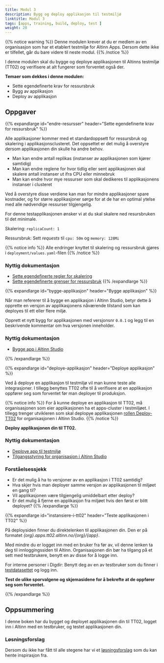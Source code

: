```yaml
---
title: Modul 3
description: Bygg og deploy applikasjon til testmiljø
linktitle: Modul 3
tags: [apps, training, build, deploy, test ]
weight: 20
---
```

{{% notice warning %}}
 Denne modulen krever at du er medlem av en organisasjon som har et etablert testmiljø for Altinn Apps. Dersom dette ikke er tilfellet, går du bare videre til neste modul.
{{% /notice %}}


I denne modulen skal du bygge og deploye applikasjonen til Altinns testmiljø (TT02) og verifisere at alt fungerer som forventet også der.


**Temaer som dekkes i denne modulen:**
- Sette egendefinerte krav for ressursbruk
- Bygg av applikasjon
- Deploy av applikasjon


## Oppgaver
{{% expandlarge id="endre-resursser" header="Sette egendefinerte krav for ressursbruk" %}}

Alle applikasjoner kommer med et standardoppsett for ressursbruk og skalering i applikasjonsclusteret.
Det oppsettet er det mulig å overstyre dersom applikasjonen din skulle ha andre behov.
- Man kan endre antall replikas (instanser av applikasjonen som kjører samtidig)
- Man kan endre reglene for hvor tidlig eller sent applikasjonen skal skalere antall instanser ut ifra CPU eller minnebruk
- Man kan endre hvor mye ressurser som skal dedikeres til applikasjonens instanser i clusteret

Ved å overstyre disse verdiene kan man for mindre applikasjoner spare kostnader,
og for større applikasjoner sørge for at de har en optimal ytelse med alle nødvendige ressurser tilgjengelig.

For denne testapplikasjonen ønsker vi at du skal skalere ned resursbruken til det minimale.

Skalering: `replicaCount: 1`

Ressursbruk: Sett _requests_ til `cpu: 50m` og `memory: 128Mi`

{{% notice info %}}
Alle endringer knyttet til skalering og ressursbruk gjøres i `deployment/values.yaml`-filen
{{% /notice %}}


### Nyttig dokumentasjon
- [Sette egendefinerte regler for skalering](/nb/app/development/configuration/deployment/#skalering)
- [Sette egendefinerte grenser for ressursbruk](/nb/app/development/configuration/deployment/#konfigurasjon-av-ressurser)
{{% /expandlarge %}}



{{% expandlarge id="bygge-applikasjon" header="Bygge applikasjon" %}}

Når man refererer til å bygge en applikasjon i Altinn Studio,
betyr dette å opprette en versjon av applikasjonens nåværende tilstand
som kan deployes til ett eller flere miljø.

Opprett et nytt bygg for applikasjonen med versjonsnr `0.0.1`
og legg til en beskrivende kommentar om hva versjonen inneholder.

### Nyttig dokumentasjon
- [Bygge app i Altinn Studio](/nb/app/testing/deploy/#bygge-app)

{{% /expandlarge %}}


{{% expandlarge id="deploye-applikasjon" header="Deploye applikasjon" %}}

Ved å deploye en applikasjon til testmiljø vil man kunne teste alle integrasjoner.
I tillegg benyttes TT02 ofte til å verifisere at en applikasjon oppfører seg som forventet
før man deployer til produksjon.

{{% notice info %}}
For å kunne deploye en applikasjon til TT02,
må organisasjonen som eier applikasjonen ha et apps-cluster i testmiljøet.
I tillegg trenger utvikleren som skal deplopye applikasjonen [rollen Deploy-TT02](/nb/app/guides/access-management/studio/#deploy-tt02)
for organisasjonen i Altinn Studio.
{{% /notice %}}

**Deploy applikasjonen din til TT02.**

### Nyttig dokumentasjon
- [Deploye app til testmiljø](/nb/app/testing/deploy/#deploy-av-app-til-testmiljø)
- [Tilgangsstyring for organisasjon i Altinn Studio](/nb/app/guides/access-management/studio/#tilgangsstyring-for-organisasjonen)

### Forståelsessjekk
- Er det mulig å ha to versjoner av en applikasjon i TT02 samtidig?
- Hva skjer hvis man deployer samme versjon av applikasjonen til miljøet en gang til?
- Vil applikasjonen være tilgjengelig umiddelbart etter deploy?
- Er det mulig å fjerne en applikasjon fra miljøet hvis den først er blitt deployet?
{{% /expandlarge %}}

{{% expandlarge id="instansiere-i-tt02" header="Teste applikasjonen i TT02" %}}

På deploysiden finner du direktelenken til applikasjonen din.
Den er på formatet _{org}.apps.tt02.altinn.no/{org}/{app}_.


Med mindre du er logget inn med en bruker fra før av,
vil denne lenken ta deg til innloggingssiden til Altinn.
Organisasjonen din bør ha tilgang på et sett med testbrukere, benytt en av disse for å logge inn.

For interne personer i Digdir: Benytt deg av en av testbruker som du finner i [testdatasettet](https://pedia.altinn.cloud/testing/testdata/datasets/) og logg inn.

**Test de ulike sporvalgene og skjemasidene for å bekrefte at de oppfører seg som forventet.**

{{% /expandlarge %}}

## Oppsummering

I denne boken har du bygget og deployet applikasjonen din til TT02,
logget inn i Altinn med en testbruker, og testet applikasjonen din.

### Løsningsforslag
Dersom du ikke har fått til alle stegene har vi et [løsningsforslag](https://altinn.studio/repos/ttd/tilflytter-sogndal-lf/src/branch/bolk/3) som du kan hente inspirasjon fra.

